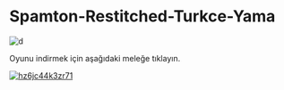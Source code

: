 # Spamton-Restitched-Turkce-Yama
![d](https://github.com/BeytullahEvmek/Spamton-Restitched-Turkce-Yama/assets/130393344/f177c863-f166-403b-a347-9a7eace02942)

Oyunu indirmek için aşağıdaki meleğe tıklayın.


[![hz6jc44k3zr71](https://github.com/BeytullahEvmek/Spamton-Restitched-Turkce-Yama/assets/130393344/9d0f48ac-ad41-4626-a2ed-e697e18e8f53)](https://github.com/BeytullahEvmek/Spamton-Restitched-Turkce-Yama/releases/tag/Yama)
